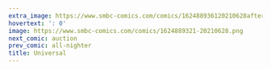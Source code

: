 ```yaml
---
extra_image: https://www.smbc-comics.com/comics/162488936120210628after.png
hovertext: ': 0'
image: https://www.smbc-comics.com/comics/1624889321-20210628.png
next_comic: auction
prev_comic: all-nighter
title: Universal
---
```


